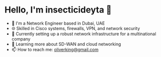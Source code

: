 # Hello, I'm insecticideyta 👋
- 🏢 I'm a Network Engineer based in Dubai, UAE
- 🌐 Skilled in Cisco systems, firewalls, VPN, and network security
- 🔧 Currently setting up a robust network infrastructure for a multinational company
- 🌱 Learning more about SD-WAN and cloud networking
- 📫 How to reach me: oliverking@gmail.com
